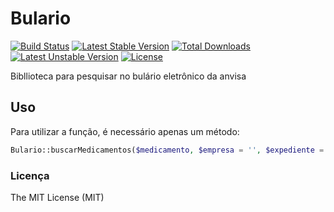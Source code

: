 # Bulario

[![Build Status](https://travis-ci.org/hevertonfreitas/bulario.svg?branch=master)](https://travis-ci.org/hevertonfreitas/bulario)
[![Latest Stable Version](https://poser.pugx.org/hevertonfreitas/bulario/v/stable)](https://packagist.org/packages/hevertonfreitas/bulario)
[![Total Downloads](https://poser.pugx.org/hevertonfreitas/bulario/downloads)](https://packagist.org/packages/hevertonfreitas/bulario)
[![Latest Unstable Version](https://poser.pugx.org/hevertonfreitas/bulario/v/unstable)](https://packagist.org/packages/hevertonfreitas/bulario)
[![License](https://poser.pugx.org/hevertonfreitas/bulario/license)](https://packagist.org/packages/hevertonfreitas/bulario)

Bibllioteca para pesquisar no bulário eletrônico da anvisa

## Uso

Para utilizar a função, é necessário apenas um método:

```php
Bulario::buscarMedicamentos($medicamento, $empresa = '', $expediente = '')
```

### Licença

The MIT License (MIT)
